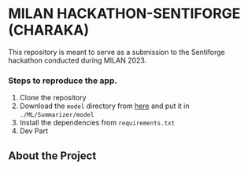 # MILAN HACKATHON-SENTIFORGE (CHARAKA)

This repository is meant to serve as a submission to the Sentiforge hackathon conducted during MILAN 2023.


### Steps to reproduce the app.
1. Clone the repository
2. Download the `model` directory from [here](#) and put it in `./ML/Summarizer/model`
3. Install the dependencies from `requirements.txt`
4. Dev  Part

## About the Project




